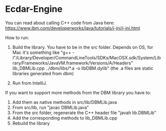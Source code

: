 # Ecdar-Engine

You can read about calling C++ code from Java here: https://www.ibm.com/developerworks/java/tutorials/j-jni/j-jni.html

How to run:
1. Build the library. You have to be in the src folder. Depends on OS, for Mac it's something like "g++ -I"/Library/Developer/CommandLineTools/SDKs/MacOSX.sdk/System/Library/Frameworks/JavaVM.framework/Versions/A/Headers" lib_DBMLib.cpp ../dbm/libs/*.a -o libDBM.dylib" (the .a files are static libraries generated from dbm)

2. Run from IntelliJ.


If you want to support more methods from the DBM library you have to:
1. Add them as native methods in src/lib/DBMLib.java
2. From src/lib, run "javac DBMLib.java"
3. From the src folder, regenerate the C++ header file "javah lib.DBMLib"
4. Add the corresponding methods to lib_DBMLib.cpp
5. Rebuild the library
